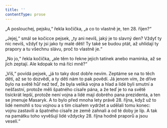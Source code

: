 ```yaml
---
title: ''
contentType: prose
---
```


„A poslouchej, pejsku,“ řekla kočička, „a co to vlastně je, ten 28. říjen?“

„Jejej,“ smál se kočicce pejsek, „ty ani nevíš, jaký je to slavný den? Vždyť ty nic nevíš, vždyť ty jsi jako ty malé děti! Ty také se budou ptát, až uhlídají ty prapory a tu všechnu slávu, proč to vlastně je.“

„No jo,“ řekla kočička, „ale těm to řekne jejich tatínek anebo maminka, až se jich zeptají. Ale kdopak to má říci mně?“

„Víš,“ povídá pejsek, „já to taky dost dobře nevím. Zeptáme se na to těch dětí, až se to dozvědí, a ty děti nám to pak povědí. Já jenom vím, že dříve bylo na světě hůř než teď, že byla veliká vojna a hlad a lidé byli smutní a nešťastní, protože měli špatného císaře pána, a že teď je to na světě tisíckrát lepší, protože není vojna a lidé mají dobrého pana prezidenta, a ten se jmenuje Masaryk. A to bylo před mnoha lety právě 28. října, když už to lidé nemohli s tou vojnou a s tím císařem vydržet a udělali tomu konec: vojnu zastavili a špatného císaře ze země zahnali a od té doby je líp. A tak na památku toho vyvěšují lidé vždycky 28. října hodně praporů a jsou veselí.“

